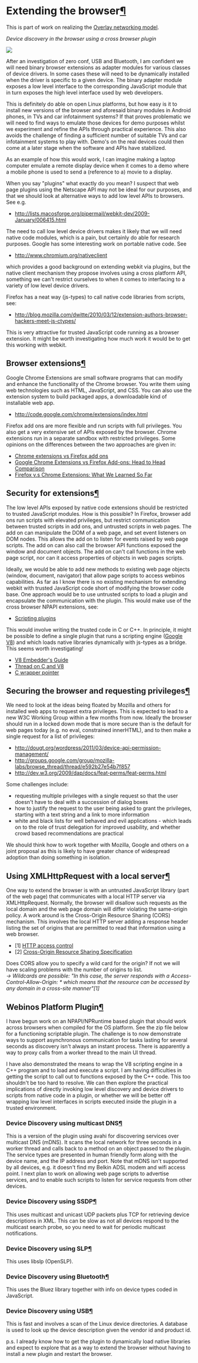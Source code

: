 Extending the browser[¶](#Extending-the-browser)
================================================

This is part of work on realizing the [Overlay networking model](.html).

*Device discovery in the browser using a cross browser plugin*

![](discovery.jpg)

After an investigation of zero conf, USB and Bluetooth, I am confident
we will need binary browser extensions as adapter modules for various
classes of device drivers. In some cases these will need to be
dynamically installed when the driver is specific to a given device. The
binary adapter module exposes a low level interface to the corresponding
JavaScript module that in turn exposes the high level interface used by
web developers.

This is definitely do able on open Linux platforms, but how easy is it
to install new versions of the browser and aforesaid binary modules in
Android phones, in TVs and car infotainment systems? If that proves
problematic we will need to find ways to emulate those devices for demo
purposes whilst we experiment and refine the APIs through practical
experience. This also avoids the challenge of finding a sufficient
number of suitable TVs and car infotainment systems to play with. Demo's
on the real devices could then come at a later stage when the software
and APIs have stabilized.

As an example of how this would work, I can imagine making a laptop
computer emulate a remote display device when it comes to a demo where a
mobile phone is used to send a (reference to a) movie to a display.

When you say "plugins" what exactly do you mean? I suspect that web page
plugins using the Netscape API may not be ideal for our purposes, and
that we should look at alternative ways to add low level APIs to
browsers. See e.g.

-   <http://lists.macosforge.org/pipermail/webkit-dev/2009-January/006415.html>

The need to call low level device drivers makes it likely that we will
need native code modules, which is a pain, but certainly do able for
research purposes. Google has some interesting work on portable native
code. See

-   <http://www.chromium.org/nativeclient>

which provides a good background on extending webkit via plugins, but
the native client mechanism they propose involves using a cross platform
API, something we can't restrict ourselves to when it comes to
interfacing to a variety of low level device drivers.

Firefox has a neat way (js-types) to call native code libraries from
scripts, see:

-   <http://blog.mozilla.com/dwitte/2010/03/12/extension-authors-browser-hackers-meet-js-ctypes/>

This is very attractive for trusted JavaScript code running as a browser
extension. It might be worth investigating how much work it would be to
get this working with webkit.

Browser extensions[¶](#Browser-extensions)
------------------------------------------

Google Chrome Extensions are small software programs that can modify and
enhance the functionality of the Chrome browser. You write them using
web technologies such as HTML, JavaScript, and CSS. You can also use the
extension system to build packaged apps, a downloadable kind of
installable web app.

-   <http://code.google.com/chrome/extensions/index.html>

Firefox add ons are more flexible and run scripts with full privileges.
You also get a very extensive set of APIs exposed by the browser. Chrome
extensions run in a separate sandbox with restricted privileges. Some
opinions on the differences between the two approaches are given in:

-   [Chrome extensions vs Firefox add
    ons](http://www.searchenginejournal.com/firefox-addons-google-chrome/15771/)
-   [Google Chrome Extensions vs Firefox Add-ons: Head to Head
    Comparison](http://techie-buzz.com/featured/google-chrome-extensions-vs-firefox-addons.html)
-   [Firefox v.s Chrome Extensions: What We Learned So
    Far](http://www.addictivetips.com/news/firefox-v-s-chrome-extensions-what-we-learned-so-far/)

Security for extensions[¶](#Security-for-extensions)
----------------------------------------------------

The low level APIs exposed by native code extensions should be
restricted to trusted JavaScript modules. How is this possible? In
Firefox, browser add ons run scripts with elevated privileges, but
restrict communication between trusted scripts in add ons, and untrusted
scripts in web pages. The add on can manipulate the DOM of a web page,
and set event listeners on DOM nodes. This allows the add on to listen
for events raised by web page scripts. The add on can also call the
browser API functions exposed the window and document objects. The add
on can't call functions in the web page script, nor can it access
properties of objects in web pages scripts.

Ideally, we would be able to add new methods to existing web page
objects (window, document, navigator) that allow page scripts to access
webinos capabilities. As far as I know there is no existing mechanism
for extending webkit with trusted JavaScript code short of modifying the
browser code base. One approach would be to use untrusted scripts to
load a plugin and encapsulate the communication with the plugin. This
would make use of the cross browser NPAPI extensions, see:

-   [Scripting
    plugins](https://developer.mozilla.org/en/Gecko_Plugin_API_Reference/Scripting_plugins)

This would involve writing the trusted code in C or C++. In principle,
it might be possible to define a single plugin that runs a scripting
engine ([Google V8](http://code.google.com/p/v8/)) and which loads
native libraries dynamically with js-types as a bridge. This seems worth
investigating!

-   [V8 Embedder's Guide](http://code.google.com/apis/v8/embed.html)
-   [Thread on C and
    V8](http://www.mail-archive.com/v8-users@googlegroups.com/msg03477.html)
-   [C wrapper
    pointer](http://www.mail-archive.com/v8-users@googlegroups.com/msg03497.html)

Securing the browser and requesting privileges[¶](#Securing-the-browser-and-requesting-privileges)
--------------------------------------------------------------------------------------------------

We need to look at the ideas being floated by Mozilla and others for
installed web apps to request extra privileges. This is expected to lead
to a new W3C Working Group within a few months from now. Ideally the
browser should run in a locked down mode that is more secure than is the
default for web pages today (e.g. no eval, constrained innerHTML), and
to then make a single request for a list of privileges:

-   <http://dougt.org/wordpress/2011/03/device-api-permission-management/>
-   <http://groups.google.com/group/mozilla-labs/browse_thread/thread/e592b27e54b7f857>
-   <http://dev.w3.org/2009/dap/docs/feat-perms/feat-perms.html>

Some challenges include:

-   requesting multiple privileges with a single request so that the
    user doesn't have to deal with a succession of dialog boxes
-   how to justify the request to the user being asked to grant the
    privileges, starting with a text string and a link to more
    information
-   white and black lists for well behaved and evil applications - which
    leads on to the role of trust delegation for improved usability, and
    whether crowd based recommendations are practical

We should think how to work together with Mozilla, Google and others on
a joint proposal as this is likely to have greater chance of widespread
adoption than doing something in isolation.

Using XMLHttpRequest with a local server[¶](#Using-XMLHttpRequest-with-a-local-server)
--------------------------------------------------------------------------------------

One way to extend the browser is with an untrusted JavaScript library
(part of the web page) that communicates with a local HTTP server via
XMLHttpRequest. Normally, the browser will disallow such requests as the
local domain and the web page domain will differ violating the
same-origin policy. A work around is the Cross-Origin Resource Sharing
(CORS) mechanism. This involves the local HTTP server adding a response
header listing the set of origins that are permitted to read that
information using a web browser.

-   [1] [HTTP access
    control](https://developer.mozilla.org/En/HTTP_Access_Control)
-   [2] [Cross-Origin Resource Sharing
    Specification](http://www.w3.org/TR/cors/)

Does CORS allow you to specify a wild card for the origin? If not we
will have scaling problems with the number of origins to list.\
*-\> Wildcards are possible: "In this case, the server responds with a
Access-Control-Allow-Origin: \* which means that the resource can be
accessed by any domain in a cross-site manner"[1]*

Webinos Platform Plugin[¶](#Webinos-Platform-Plugin)
----------------------------------------------------

I have begun work on an NPAPI/NPRuntime based plugin that should work
across browsers when compiled for the OS platform. See the zip file
below for a functioning scriptable plugin. The challenge is to now
demonstrate ways to support asynchronous communication for tasks lasting
for several seconds as discovery isn't always an instant process. There
is apparently a way to proxy calls from a worker thread to the main UI
thread.

I have also demonstrated the means to wrap the V8 scripting engine in a
C++ program and to load and execute a script. I am having difficulties
in getting the script to call out to functions exposed by the C++ code.
This too shouldn't be too hard to resolve. We can then explore the
practical implications of directly invoking low level discovery and
device drivers to scripts from native code in a plugin, or whether we
will be better off wrapping low level interfaces in scripts executed
inside the plugin in a trusted environment.

### Device Discovery using multicast DNS[¶](#Device-Discovery-using-multicast-DNS)

This is a version of the plugin using avahi for discovering services
over multicast DNS (mDNS). It scans the local network for three seconds
in a worker thread and calls back to a method on an object passed to the
plugin. The service types are presented in human friendly form along
with the device name, and the IP address and port. Note that mDNS isn't
supported by all devices, e.g. it doesn't find my Belkin ADSL modem and
wifi access point. I next plan to work on allowing web page scripts to
advertise services, and to enable such scripts to listen for service
requests from other devices.

### Device Discovery using SSDP[¶](#Device-Discovery-using-SSDP)

This uses multicast and unicast UDP packets plus TCP for retrieving
device descriptions in XML. This can be slow as not all devices respond
to the multicast search probe, so you need to wait for periodic
multicast notifications.

### Device Discovery using SLP[¶](#Device-Discovery-using-SLP)

This uses libslp (OpenSLP).

### Device Discovery using Bluetooth[¶](#Device-Discovery-using-Bluetooth)

This uses the Bluez library together with info on device types coded in
JavaScript.

### Device Discovery using USB[¶](#Device-Discovery-using-USB)

This is fast and involves a scan of the Linux device directories. A
database is used to look up the device description given the vendor id
and product id.

p.s. I already know how to get the plugin to dynamically load native
libraries and expect to explore that as a way to extend the browser
without having to install a new plugin and restart the browser.

